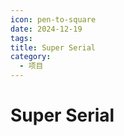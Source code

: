 ```yaml
---
icon: pen-to-square
date: 2024-12-19
tags: 
title: Super Serial
category:
  - 项目
---
```

# Super Serial
